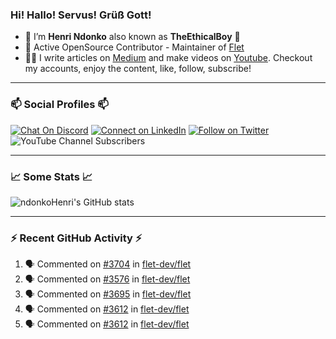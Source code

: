 ### Hi! Hallo! Servus! Grüß Gott!

- 🙂  I’m **Henri Ndonko** also known as **TheEthicalBoy** 👾
- 🚀  Active OpenSource Contributor - Maintainer of [Flet](https://github.com/flet-dev/flet) 
- 👨‍🏫  I write articles on [Medium](https://ndonkohenri.medium.com/) and make videos on [Youtube](https://youtube.com/@ndonkoHenri). Checkout my accounts, enjoy the content, like, follow, subscribe!

---

### 📫 Social Profiles 📫

[![Chat On Discord](https://img.shields.io/badge/--discord?label=Username=the_ethical_boy&logo=Discord&style=social)](https://github.com/ndonkoHenri) 
[![Connect on LinkedIn](https://img.shields.io/badge/--linkedin?label=LinkedIn&logo=LinkedIn&style=social)](https://www.linkedin.com/in/ndonkohenri) 
[![Follow on Twitter](https://img.shields.io/badge/--twitter?label=Twitter&logo=Twitter&style=social)](https://twitter.com/ndonkoHenri)
![YouTube Channel Subscribers](https://img.shields.io/youtube/channel/subscribers/UC2j9sVx0O7M8CebjMtyCuNQ?style=social&label=Youtube&link=https%3A%2F%2Fyoutube.com%2F%40ndonkoHenri)

---

### 📈 Some Stats 📈

<!-- <a href="https://github.com/ndonkoHenri">
<img src="https://github.com/ndonkoHenri/github-stats/blob/master/generated/overview.svg#gh-dark-mode-only" />
<img src="https://github.com/ndonkoHenri/github-stats/blob/master/generated/languages.svg#gh-dark-mode-only" />
<img src="https://github.com/ndonkoHenri/github-stats/blob/master/generated/overview.svg#gh-light-mode-only" />
<img src="https://github.com/ndonkoHenri/github-stats/blob/master/generated/languages.svg#gh-light-mode-only" />
</a> -->

<!-- ![ndonkoHenri's GitHub stats](https://github-readme-stats.vercel.app/api?username=ndonkoHenri&show_icons=true) -->

![ndonkoHenri's GitHub stats](https://github-readme-stats.vercel.app/api?username=ndonkoHenri&theme=tokyonight&show_icons=true&title_color=fff&text_color=fff)

<!-- [![Top Langs](https://github-readme-stats.vercel.app/api/top-langs/?username=ndonkoHenri)](https://github.com/ndonkoHenri/github-readme-stats) -->

---

### :zap: Recent GitHub Activity :zap:

<!--START_SECTION:activity-->
1. 🗣 Commented on [#3704](https://github.com/flet-dev/flet/issues/3704#issuecomment-2248652054) in [flet-dev/flet](https://github.com/flet-dev/flet)
2. 🗣 Commented on [#3576](https://github.com/flet-dev/flet/issues/3576#issuecomment-2248648787) in [flet-dev/flet](https://github.com/flet-dev/flet)
3. 🗣 Commented on [#3695](https://github.com/flet-dev/flet/issues/3695#issuecomment-2248223436) in [flet-dev/flet](https://github.com/flet-dev/flet)
4. 🗣 Commented on [#3612](https://github.com/flet-dev/flet/issues/3612#issuecomment-2248058108) in [flet-dev/flet](https://github.com/flet-dev/flet)
5. 🗣 Commented on [#3612](https://github.com/flet-dev/flet/issues/3612#issuecomment-2247887064) in [flet-dev/flet](https://github.com/flet-dev/flet)
<!--END_SECTION:activity-->
